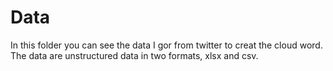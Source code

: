 # Data

In this folder you can see the data I gor from twitter to creat the cloud word. The data are unstructured data in two formats, xlsx and csv.
